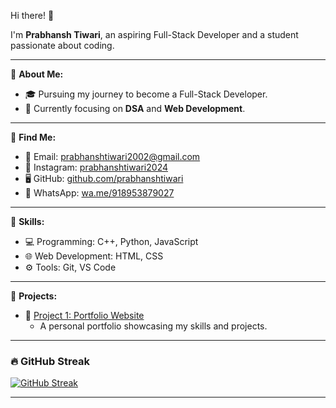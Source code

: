 Hi there! 👋

I'm **Prabhansh Tiwari**, an aspiring Full-Stack Developer and a student passionate about coding.

---

📂 **About Me:**
- 🎓 Pursuing my journey to become a Full-Stack Developer.
- 🌟 Currently focusing on **DSA** and **Web Development**.

---

📂 **Find Me:**
- 📧 Email: [prabhanshtiwari2002@gmail.com](mailto:prabhanshtiwari2002@gmail.com)
- 📸 Instagram: [prabhanshtiwari2024](https://instagram.com/prabhanshtiwari2024)
- 🖥️ GitHub: [github.com/prabhanshtiwari](https://github.com/prabhanshtiwari)
- 📱 WhatsApp: [wa.me/918953879027](https://wa.me/918953879027?text=Hi%20Prabhansh!%20I%20came%20across%20your%20profile%20and%20would%20like%20to%20connect%20with%20you.%20Let's%20chat!)

---

📂 **Skills:**
- 💻 Programming: C++, Python, JavaScript
- 🌐 Web Development: HTML, CSS
- ⚙️ Tools: Git, VS Code

---

📂 **Projects:**
- 📌 [Project 1: Portfolio Website](https://prabhanshtiwari.netlify.app/)
  - A personal portfolio showcasing my skills and projects.

---

### 🔥 GitHub Streak
[![GitHub Streak](https://streak-stats.demolab.com/?user=prabhanshtiwari&theme=radical&hide_border=true)](https://git.io/streak-stats)

<!--
### 📊 GitHub Stats
[![GitHub Stats](https://github-readme-stats.vercel.app/api?username=prabhanshtiwari&show_icons=true&count_private=true&theme=radical&hide_border=true)](https://github.com/anuraghazra/github-readme-stats)

### 💻 Languages Used
[![Top Langs](https://github-readme-stats.vercel.app/api/top-langs/?username=prabhanshtiwari&layout=compact&theme=radical&hide_border=true)](https://github.com/anuraghazra/github-readme-stats)
-->
---

